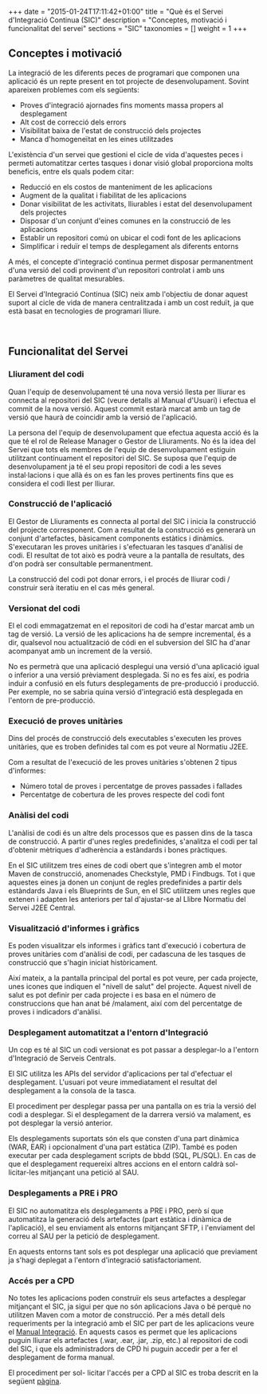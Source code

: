 +++
date        = "2015-01-24T17:11:42+01:00"
title       = "Què és el Servei d'Integració Continua (SIC)"
description = "Conceptes, motivació i funcionalitat del servei"
sections    = "SIC"
taxonomies  = []
weight 		= 1
+++

## Conceptes i motivació

La integració de les diferents peces de programari que componen una aplicació és un repte present en tot projecte de desenvolupament. Sovint apareixen problemes com els següents:

- Proves d'integració ajornades fins moments massa propers al desplegament
- Alt cost de correcció dels errors
- Visibilitat baixa de l'estat de construcció dels projectes
- Manca d'homogeneïtat en les eines utilitzades

L'existència d'un servei que gestioni el cicle de vida d'aquestes peces i permeti automatitzar certes tasques i donar visió global proporciona molts beneficis, entre els quals podem citar:

- Reducció en els costos de manteniment de les aplicacions
- Augment de la qualitat i fiabilitat de les aplicacions
- Donar visibilitat de les activitats, lliurables i estat del desenvolupament dels projectes
- Disposar d'un conjunt d'eines comunes en la construcció de les aplicacions
- Establir un repositori comú on ubicar el codi font de les aplicacions
- Simplificar i reduïr el temps de desplegament als diferents entorns

A més, el concepte d'integració continua permet disposar permanentment d'una versió del codi provinent d'un repositori controlat i amb uns paràmetres de qualitat mesurables.

El Servei d'Integració Continua (SIC) neix amb l'objectiu de donar aquest suport al cicle de vida de manera centralitzada i amb un cost reduït, ja que està basat en tecnologies de programari lliure.

<p>&nbsp;</p>

## Funcionalitat del Servei

### Lliurament del codi

Quan l'equip de desenvolupament té una nova versió llesta per lliurar es connecta al repositori del SIC (veure detalls al Manual d'Usuari) i efectua el commit de la nova versió. Aquest commit estarà marcat amb un tag de versió que haurà de coincidir amb la versió de l'aplicació.

La persona del l'equip de desenvolupament que efectua aquesta acció és la que té el rol de Release Manager o Gestor de Lliuraments. No és la idea del Servei que tots els membres de l'equip de desenvolupament estiguin utilitzant contínuament el repositori del SIC. Se suposa que l'equip de desenvolupament ja té el seu propi repositori de codi a les seves instal·lacions i que allà és on es fan les proves pertinents fins que es considera el codi llest per lliurar.

### Construcció de l'aplicació

El Gestor de Lliuraments es connecta al portal del SIC i inicia la construcció del projecte corresponent. Com a resultat de la construcció es generarà un conjunt d'artefactes, bàsicament components estàtics i dinàmics. S'executaran les proves unitàries i s'efectuaran les tasques d'anàlisi de codi. El resultat de tot això es podrà veure a la pantalla de resultats, des d'on podrà ser consultable permanentment.

La construcció del codi pot donar errors, i el procés de lliurar codi / construir serà iteratiu en el cas més general.

### Versionat del codi

El el codi emmagatzemat en el repositori de codi ha d'estar marcat amb un tag de versió. La versió de les aplicacions ha de sempre incremental, és a dir, qualsevol nou actualització de códi en el subversion del SIC ha d'anar acompanyat amb un increment de la versió.

No es permetrà que una aplicació desplegui una versió d'una aplicació igual o inferior a una versió prèviament desplegada. Si no es fes així, es podria induir a confusió en els futurs desplegaments de pre-producció i producció. Per exemple, no se sabria quina versió d'integració està desplegada en l'entorn de pre-producció.

### Execució de proves unitàries

Dins del procés de construcció dels executables s'executen les proves unitàries, que es troben definides tal com es pot veure al Normatiu J2EE.

Com a resultat de l'execució de les proves unitàries s'obtenen 2 tipus d'informes:

* Número total de proves i percentatge de proves passades i fallades
* Percentatge de cobertura de les proves respecte del codi font

### Anàlisi del codi

L'anàlisi de codi és un altre dels processos que es passen dins de la tasca de construcció. A partir d'unes regles predefinides, s'analitza el codi per tal d'obtenir mètriques d'adherència a estàndards i bones pràctiques.

En el SIC utilitzem tres eines de codi obert que s'integren amb el motor Maven de construcció, anomenades Checkstyle, PMD i Findbugs. Tot i que aquestes eines ja donen un conjunt de regles predefinides a partir dels estàndards Java i els Blueprints de Sun, en el SIC utilitzem unes regles que extenen i adapten les anteriors per tal d'ajustar-se al Llibre Normatiu del Servei J2EE Central.

### Visualització d'informes i gràfics

Es poden visualitzar els informes i gràfics tant d'execució i cobertura de proves unitàries com d'anàlisi de codi, per cadascuna de les tasques de construcció que s'hagin iniciat històricament.

Així mateix, a la pantalla principal del portal es pot veure, per cada projecte, unes icones que indiquen el "nivell de salut" del projecte. Aquest nivell de salut es pot definir per cada projecte i es basa en el número de construccions que han anat bé /malament, així com del percentatge de proves i indicadors d'anàlisi.

### Desplegament automatitzat a l'entorn d'Integració

Un cop es té al SIC un codi versionat es pot passar a desplegar-lo a l'entorn d'Integració de Serveis Centrals.

El SIC utilitza les APIs del servidor d'aplicacions per tal d'efectuar el desplegament. L'usuari pot veure immediatament el resultat del desplegament a la consola de la tasca.

El procediment per desplegar passa per una pantalla on es tria la versió del codi a desplegar. Si el desplegament de la darrera versió va malament, es pot desplegar la versió anterior.

Els desplegaments suportats són els que consten d'una part dinàmica (WAR, EAR) i opcionalment d'una part estàtica (ZIP). També es poden executar per cada desplegament scripts de bbdd (SQL, PL/SQL). En cas de que el desplegament requereixi altres accions en el entorn caldrà sol- licitar-les mitjançant una petició al SAU.

### Desplegaments a PRE i PRO

El SIC no automatitza els desplegaments a PRE i PRO, però sí que automatitza la generació dels artefactes (part estàtica i dinàmica de l'aplicació), el seu enviament als entorns mitjançant SFTP, i l'enviament del correu al SAU per la petició de desplegament.

En aquests entorns tant sols es pot desplegar una aplicació que previament ja s'hagi deplegat a l'entorn d'integració satisfactoriament.

### Accés per a CPD

No totes les aplicacions poden construïr els seus artefactes a desplegar mitjançant el SIC, ja sigui per que no són aplicacions Java o bé perquè no utilitzen Maven com a motor de construcció. Per a més detall dels requeriments per la integració amb el SIC per part de les aplicacions veure el [Manual Integració](/related/sic/manual-integracio.pdf). En aquests casos es permet que les aplicacions puguin lliurar els artefactes (.war, .ear, .jar, .zip, etc.) al repositori de codi del SIC, i que els administradors de CPD hi puguin accedir per a fer el desplegament de forma manual.

El procediment per sol- licitar l'accés per a CPD al SIC es troba descrit en la següent [pàgina](/sic-related/acces-cpd).
